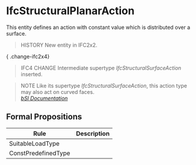 IfcStructuralPlanarAction
=========================
This entity defines an action with constant value which is distributed over a
surface.  
  
> HISTORY  New entity in IFC2x2.  
  
{ .change-ifc2x4}  
> IFC4 CHANGE  Intermediate supertype _IfcStructuralSurfaceAction_ inserted.  
  
> NOTE  Like its supertype _IfcStructuralSurfaceAction_, this action type may
> also act on curved faces.  
[ _bSI
Documentation_](https://standards.buildingsmart.org/IFC/DEV/IFC4_2/FINAL/HTML/schema/ifcstructuralanalysisdomain/lexical/ifcstructuralplanaraction.htm)


Formal Propositions
-------------------
| Rule                | Description   |
|---------------------|---------------|
| SuitableLoadType    |               |
| ConstPredefinedType |               |

